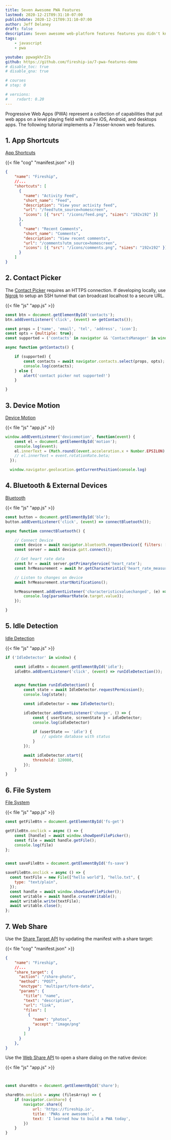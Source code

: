 ```yaml
---
title: Seven Awesome PWA Features
lastmod: 2020-12-21T09:31:10-07:00
publishdate: 2020-12-21T09:31:10-07:00
author: Jeff Delaney
draft: false
description: Seven awesome web-platform features features you didn't know about.
tags: 
    - javascript
    - pwa

youtube: ppwagkhrZJs
github: https://github.com/fireship-io/7-pwa-features-demo
# disable_toc: true
# disable_qna: true

# courses
# step: 0

# versions:
#    rxdart: 0.20
---
```


Progressive Web Apps (PWA) represent a collection of capabilities that put web apps on a level playing field with native iOS, Android, and desktops apps. The following tutorial implements a 7 lesser-known web features. 

## 1. App Shortcuts

[App Shortcuts](https://web.dev/app-shortcuts/)

{{< file "cog" "manifest.json" >}}
```json
{
    "name": "Fireship",
    //...
    "shortcuts": [
      {
        "name": "Activity Feed",
        "short_name": "Feed",
        "description": "View your activity feed",
        "url": "/feed?utm_source=homescreen",
        "icons": [{ "src": "/icons/feed.png", "sizes": "192x192" }]
      },
      {
        "name": "Recent Comments",
        "short_name": "Comments",
        "description": "View recent comments",
        "url": "/comments?utm_source=homescreen",
        "icons": [{ "src": "/icons/comments.png", "sizes": "192x192" }]
      }
    ]
}
```

## 2. Contact Picker

The [Contact Picker](https://web.dev/contact-picker/) requires an HTTPS connection. If developing locally, use [Ngrok](https://ngrok.com/) to setup an SSH tunnel that can broadcast localhost to a secure URL. 

{{< file "js" "app.js" >}}
```javascript
const btn = document.getElementById('contacts');
btn.addEventListener('click', (event) => getContacts());

const props = ['name', 'email', 'tel', 'address', 'icon'];
const opts = {multiple: true};
const supported = ('contacts' in navigator && 'ContactsManager' in window);

async function getContacts() {

    if (supported) {
        const contacts = await navigator.contacts.select(props, opts);
        console.log(contacts);
    } else {
        alert('contact picker not supported!')
    }

}
```

## 3. Device Motion

[Device Motion](https://developer.mozilla.org/en-US/docs/Web/API/DeviceMotionEvent)

{{< file "js" "app.js" >}}
```javascript
window.addEventListener('devicemotion', function(event) {
    const el = document.getElementById('motion');
    console.log(event);
    el.innerText = (Math.round((event.acceleration.x + Number.EPSILON) * 100) / 100) + ' m/s2';
    // el.innerText = event.rotationRate.beta;
  });

  window.navigator.geolocation.getCurrentPosition(console.log)
```
## 4. Bluetooth & External Devices

[Bluetooth](https://web.dev/bluetooth/)

{{< file "js" "app.js" >}}
```javascript
const button = document.getElementById('ble');
button.addEventListener('click', (event) => connectBluetooth());

async function connectBluetooth() {

    // Connect Device
    const device = await navigator.bluetooth.requestDevice({ filters: [{ services: ['heart_rate'] }] });
    const server = await device.gatt.connect();

    // Get heart rate data
    const hr = await server.getPrimaryService('heart_rate');
    const hrMeasurement = await hr.getCharacteristic('heart_rate_measurement');

    // Listen to changes on device
    await hrMeasurement.startNotifications(); 

    hrMeasurement.addEventListener('characteristicvaluechanged', (e) => {
        console.log(parseHeartRate(e.target.value));
    });

}
```

## 5. Idle Detection

[Idle Detection](https://web.dev/idle-detection/)

{{< file "js" "app.js" >}}
```javascript
if ('IdleDetector' in window) {

    const idleBtn = document.getElementById('idle');
    idleBtn.addEventListener('click', (event) => runIdleDetection());


    async function runIdleDetection() {
        const state = await IdleDetector.requestPermission();
        console.log(state);

        const idleDetector = new IdleDetector();

        idleDetector.addEventListener('change', () => {
            const { userState, screenState } = idleDetector;
            console.log(idleDetector)
        
            if (userState == 'idle') {
                // update database with status
            }
        });

        await idleDetector.start({
            threshold: 120000,
        });
    }
}
```

## 6. File System

[File System](https://web.dev/file-system-access/)

{{< file "js" "app.js" >}}
```javascript
const getFileBtn = document.getElementById('fs-get')

getFileBtn.onclick = async () => {
    const [handle] = await window.showOpenFilePicker();
    const file = await handle.getFile();
    console.log(file)
};


const saveFileBtn = document.getElementById('fs-save')

saveFileBtn.onclick = async () => {
  const textFile = new File(["hello world"], "hello.txt", {
    type: "text/plain",
  });
  const handle = await window.showSaveFilePicker();
  const writable = await handle.createWritable();
  await writable.write(textFile);
  await writable.close();
};
```

## 7. Web Share

Use the [Share Target API](https://web.dev/web-share-target/) by updating the manifest with a share target:

{{< file "cog" "manifest.json" >}}
```json
{
    "name": "Fireship",
    //...
    "share_target": {
      "action": "/share-photo",
      "method": "POST",
      "enctype": "multipart/form-data",
      "params": {
        "title": "name",
        "text": "description",
        "url": "link",
        "files": [
          {
            "name": "photos",
            "accept": "image/png"
          }
        ]
      }
    },
}
```

Use the [Web Share API](https://web.dev/web-share/) to open a share dialog on the native device: 

{{< file "js" "app.js" >}}
```javascript


const shareBtn = document.getElementById('share');

shareBtn.onclick = async (filesArray) => {
    if (navigator.canShare) {
        navigator.share({
            url: 'https://fireship.io',
            title: 'PWAs are awesome!',
            text: 'I learned how to build a PWA today',
        })
    }
}
```

